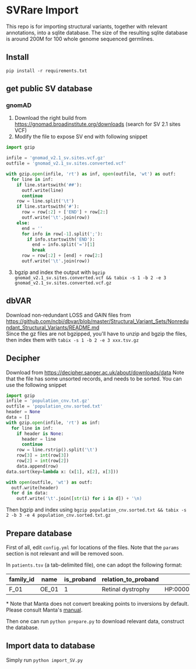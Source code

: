 # SVRare Import
This repo is for importing structural variants, together with relevant annotations, into a sqlite database. The size of the resulting sqlite database is around 200M for 100 whole genome sequenced germlines.

## Install
`pip install -r requirements.txt`

## get public SV database
### gnomAD
1. Download the right build from https://gnomad.broadinstitute.org/downloads (search for SV 2.1 sites VCF)
2. Modify the file to expose SV end with following snippet
```python
import gzip

infile = 'gnomad_v2.1_sv.sites.vcf.gz'
outfile = 'gnomad_v2.1_sv.sites.converted.vcf'

with gzip.open(infile, 'rt') as inf, open(outfile, 'wt') as outf:
  for line in inf:
    if line.startswith('##'):
      outf.write(line)
      continue
    row = line.split('\t')
    if line.startswith('#'):
      row = row[:2] + ['END'] + row[2:]
      outf.write('\t'.join(row))
    else:
      end = ''
      for info in row[-1].split(';'):
        if info.startswith('END'):
          end = info.split('=')[1]
          break
      row = row[:2] + [end] + row[2:]
      outf.write('\t'.join(row))
```
3. bgzip and index the output with `bgzip gnomad_v2.1_sv.sites.converted.vcf && tabix -s 1 -b 2 -e 3 gnomad_v2.1_sv.sites.converted.vcf.gz`

## dbVAR
Download non-redundant LOSS and GAIN files from https://github.com/ncbi/dbvar/blob/master/Structural_Variant_Sets/Nonredundant_Structural_Variants/README.md  
Since the gz files are not bgzipped, you'll have to unzip and bgzip the files, then index them with
`tabix -s 1 -b 2 -e 3 xxx.tsv.gz`

## Decipher
Download from https://decipher.sanger.ac.uk/about/downloads/data
Note that the file has some unsorted records, and needs to be sorted. You can use the following snippet
```python
import gzip
infile = 'population_cnv.txt.gz'
outfile = 'population_cnv.sorted.txt'
header = None
data = []
with gzip.open(infile, 'rt') as inf:
  for line in inf:
    if header is None:
      header = line
      continue
    row = line.rstrip().split('\t')
    row[3] = int(row[3])
    row[2] = int(row[2])
    data.append(row)
data.sort(key=lambda x: (x[1], x[2], x[3]))

with open(outfile, 'wt') as outf:
  outf.write(header)
  for d in data:
    outf.write('\t'.join([str(i) for i in d]) + '\n)
```
Then bgzip and index using `bgzip population_cnv.sorted.txt && tabix -s 2 -b 3 -e 4 population_cnv.sorted.txt.gz`

## Prepare database
First of all, edit `config.yml` for locations of the files. Note that the `params` section is not relevant and will be removed soon.

In `patients.tsv` (a tab-delimited file), one can adopt the following format:

| family_id | name | is_proband | relation_to_proband | disease | HPO | bam_path | canvas_path | manta_path | is_solved |
|---------|-------|------|------|------|------|------|------|------|------|
| F_01 | OE_01 | 1 | Retinal dystrophy | HP:0000556,HP:0000505 | /path/to/bam/OE_01.bqsr.bam | /path/to/canvas.vcf.gz | /path/to/manta.vcf.gz* | 0

\* Note that Manta does not convert breaking points to inversions by default. Please consult Manta's [manual](https://github.com/Illumina/manta/blob/master/docs/userGuide/README.md#inversions).

Then one can run `python prepare.py` to download relevant data, construct the database.

## Import data to database

Simply run `python import_SV.py`